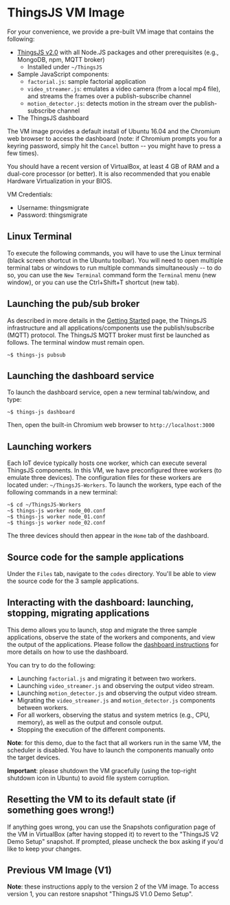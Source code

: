 # ThingsJS VM Image

For your convenience, we provide a pre-built VM image that contains the following:

* [ThingsJS v2.0](https://github.com/DependableSystemsLab/ThingsJS/releases) with all Node.JS packages and other prerequisites (e.g., MongoDB, npm, MQTT broker)
  * Installed under `~/ThingsJS`
* Sample JavaScript components:
  * `factorial.js`: sample factorial application
  * `video_streamer.js`: emulates a video camera (from a local mp4 file), and streams the frames over a publish-subscribe channel
  * `motion_detector.js`: detects motion in the stream over the publish-subscribe channel
* The ThingsJS dashboard

The VM image provides a default install of Ubuntu 16.04 and the Chromium web browser to access the dashboard (note: if Chromium prompts you for a keyring password, simply hit the `Cancel` button -- you might have to press a few times).

You should have a recent version of VirtualBox, at least 4 GB of RAM and a dual-core processor (or better). It is also recommended that you enable Hardware Virtualization in your BIOS.

VM Credentials:
* Username: thingsmigrate
* Password: thingsmigrate

## Linux Terminal

To execute the following commands, you will have to use the Linux terminal (black screen shortcut in the Ubuntu toolbar). You will need to open multiple terminal tabs or windows to run multiple commands simultaneously -- to do so, you can use the `New Terminal` command form the `Terminal` menu (new window), or you can use the Ctrl+Shift+T shortcut (new tab).

## Launching the pub/sub broker

As described in more details in the [Getting Started](https://dependablesystemslab.github.io/ThingsJS/GettingStarted.html) page, the ThingsJS infrastructure and all applications/components use the publish/subscribe (MQTT) protocol. The ThingsJS MQTT broker must first be launched as follows. The terminal window must remain open.

```
~$ things-js pubsub
```

## Launching the dashboard service

To launch the dashboard service, open a new terminal tab/window, and type:

```
~$ things-js dashboard
```

Then, open the built-in Chromium web browser to `http://localhost:3000`

## Launching workers

Each IoT device typically hosts one worker, which can execute several ThingsJS components. In this VM, we have preconfigured three workers (to emulate three devices). The configuration files for these workers are located under: `~/ThingsJS-Workers`. To launch the workers, type each of the following commands in a new terminal:

```
~$ cd ~/ThingsJS-Workers
~$ things-js worker node_00.conf
~$ things-js worker node_01.conf
~$ things-js worker node_02.conf
```

The three devices should then appear in the `Home` tab of the dashboard.

## Source code for the sample applications

Under the `Files` tab, navigate to the `codes` directory. You'll be able to view the source code for the 3 sample applications.

## Interacting with the dashboard: launching, stopping, migrating applications

This demo allows you to launch, stop and migrate the three sample applications, observe the state of the workers and components, and view the output of the applications. Please follow the [dashboard instructions](https://dependablesystemslab.github.io/ThingsJS/tutorials/dashboard/Dashboard.html) for more details on how to use the dashboard.

You can try to do the following:
* Launching `factorial.js` and migrating it between two workers.
* Launching `video_streamer.js` and observing the output video stream.
* Launching `motion_detector.js` and observing the output video stream.
* Migrating the `video_streamer.js` and `motion_detector.js` components between workers.
* For all workers, observing the status and system metrics (e.g., CPU, memory), as well as the output and console output.
* Stopping the execution of the different components.

**Note**: for this demo, due to the fact that all workers run in the same VM, the scheduler is disabled. You have to launch the components manually onto the target devices.

**Important**: please shutdown the VM gracefully (using the top-right shutdown icon in Ubuntu) to avoid file system corruption.

## Resetting the VM to its default state (if something goes wrong!)

If anything goes wrong, you can use the Snapshots configuration page of the VM in VirtualBox (after having stopped it) to revert to the "ThingsJS V2 Demo Setup" snapshot. If prompted, please uncheck the box asking if you'd like to keep your changes.

## Previous VM Image (V1)

**Note**: these instructions apply to the version 2 of the VM image. To access version 1, you can restore snapshot "ThingsJS V1.0 Demo Setup".
